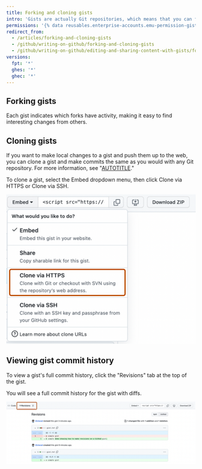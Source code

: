 ```yaml
---
title: Forking and cloning gists
intro: 'Gists are actually Git repositories, which means that you can fork or clone any gist, even if you aren''t the original author. You can also view a gist''s full commit history, including diffs.'
permissions: '{% data reusables.enterprise-accounts.emu-permission-gist %}'
redirect_from:
  - /articles/forking-and-cloning-gists
  - /github/writing-on-github/forking-and-cloning-gists
  - /github/writing-on-github/editing-and-sharing-content-with-gists/forking-and-cloning-gists
versions:
  fpt: '*'
  ghes: '*'
  ghec: '*'
---
```


## Forking gists

Each gist indicates which forks have activity, making it easy to find interesting changes from others.

## Cloning gists

If you want to make local changes to a gist and push them up to the web, you can clone a gist and make commits the same as you would with any Git repository. For more information, see "[AUTOTITLE](/repositories/creating-and-managing-repositories/cloning-a-repository)."

To clone a gist, select the Embed dropdown menu, then click Clone via HTTPS or Clone via SSH.

![Screenshot of the "Embed" dropdown menu in GitHub Gist. The dropdown is expanded, and an option labeled “Clone via HTTPS” is outlined in dark orange.](/assets/images/help/gist/gist-clone-btn.png)

## Viewing gist commit history

To view a gist's full commit history, click the "Revisions" tab at the top of the gist.

You will see a full commit history for the gist with diffs.

![Screenshot of the "Revisions" page in GitHub Gist. A tab, labeled “Revisions”, is outlined in dark orange.](/assets/images/help/gist/gist-history.png)
